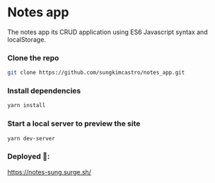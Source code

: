 
# Notes app

The notes app its CRUD application using ES6 Javascript syntax and localStorage.

### Clone the repo

```bash
git clone https://github.com/sungkimcastro/notes_app.git
```

### Install dependencies

```bash
yarn install
```

### Start a local server to preview the site

```bash
yarn dev-server
```

### Deployed 🚀: 

https://notes-sung.surge.sh/
